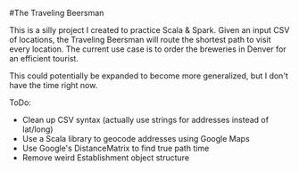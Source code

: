 #The Traveling Beersman

This is a silly project I created to practice Scala & Spark. Given an input
CSV of locations, the Traveling Beersman will route the shortest path
to visit every location. The current use case is to order the breweries in
Denver for an efficient tourist.

This could potentially be expanded to become more generalized, but I don't
have the time right now.


ToDo:
* Clean up CSV syntax (actually use strings for addresses instead of lat/long)
* Use a Scala library to geocode addresses using Google Maps
* Use Google's DistanceMatrix to find true path time
* Remove weird Establishment object structure
